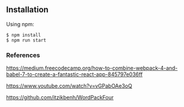 ## Installation

Using npm:

```shell
$ npm install
$ npm run start
```

### References

https://medium.freecodecamp.org/how-to-combine-webpack-4-and-babel-7-to-create-a-fantastic-react-app-845797e036ff

https://www.youtube.com/watch?v=vGPabOAe3oQ

https://github.com/itzikbenh/WordPackFour
